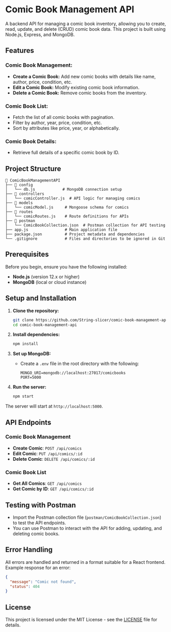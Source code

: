
# Comic Book Management API

A backend API for managing a comic book inventory, allowing you to create, read, update, and delete (CRUD) comic book data. This project is built using Node.js, Express, and MongoDB.

## Features

### Comic Book Management:
- **Create a Comic Book:** Add new comic books with details like name, author, price, condition, etc.
- **Edit a Comic Book:** Modify existing comic book information.
- **Delete a Comic Book:** Remove comic books from the inventory.
  
### Comic Book List:
- Fetch the list of all comic books with pagination.
- Filter by author, year, price, condition, etc.
- Sort by attributes like price, year, or alphabetically.

### Comic Book Details:
- Retrieve full details of a specific comic book by ID.

## Project Structure

```
📁 ComicBookManagementAPI
├── 📁 config
│   └── db.js            # MongoDB connection setup
├── 📁 controllers
│   └── comicController.js  # API logic for managing comics
├── 📁 models
│   └── comicModel.js     # Mongoose schema for comics
├── 📁 routes
│   └── comicRoutes.js    # Route definitions for APIs
├── 📁 postman
│   └── ComicBookCollection.json  # Postman collection for API testing
├── app.js                # Main application file
├── package.json          # Project metadata and dependencies
└── .gitignore            # Files and directories to be ignored in Git
```

## Prerequisites

Before you begin, ensure you have the following installed:
- **Node.js** (version 12.x or higher)
- **MongoDB** (local or cloud instance)

## Setup and Installation

1. **Clone the repository:**
   ```bash
   git clone https://github.com/String-slicer/comic-book-management-api.git
   cd comic-book-management-api
   ```

2. **Install dependencies:**
   ```bash
   npm install
   ```

3. **Set up MongoDB:**
   - Create a `.env` file in the root directory with the following:
     ```
     MONGO_URI=mongodb://localhost:27017/comicbooks
     PORT=5000
     ```

4. **Run the server:**
   ```bash
   npm start
   ```

The server will start at `http://localhost:5000`.

## API Endpoints

### Comic Book Management

- **Create Comic**: `POST /api/comics`
- **Edit Comic**: `PUT /api/comics/:id`
- **Delete Comic**: `DELETE /api/comics/:id`

### Comic Book List

- **Get All Comics**: `GET /api/comics`
- **Get Comic by ID**: `GET /api/comics/:id`

## Testing with Postman

- Import the Postman collection file (`postman/ComicBookCollection.json`) to test the API endpoints.
- You can use Postman to interact with the API for adding, updating, and deleting comic books.

## Error Handling

All errors are handled and returned in a format suitable for a React frontend. Example response for an error:
```json
{
  "message": "Comic not found",
  "status": 404
}
```

## License

This project is licensed under the MIT License - see the [LICENSE](LICENSE) file for details.
